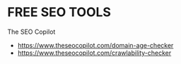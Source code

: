 #  FREE SEO TOOLS

The SEO Copilot
- https://www.theseocopilot.com/domain-age-checker
- https://www.theseocopilot.com/crawlability-checker
